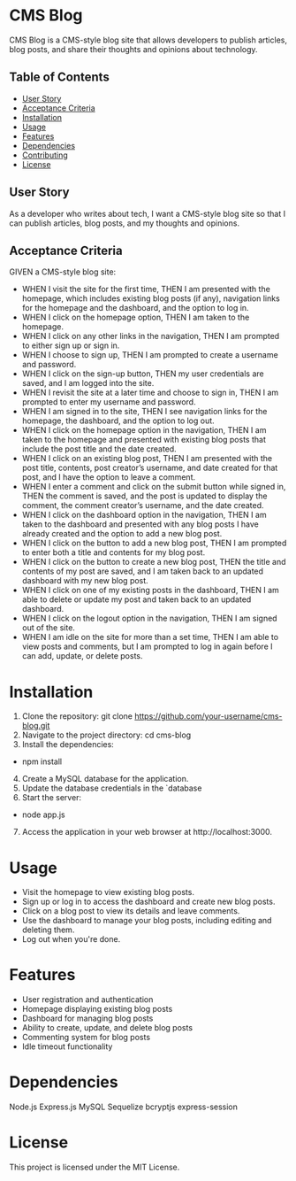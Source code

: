 # CMS Blog

CMS Blog is a CMS-style blog site that allows developers to publish articles, blog posts, and share their thoughts and opinions about technology.

## Table of Contents

- [User Story](#user-story)
- [Acceptance Criteria](#acceptance-criteria)
- [Installation](#installation)
- [Usage](#usage)
- [Features](#features)
- [Dependencies](#dependencies)
- [Contributing](#contributing)
- [License](#license)

## User Story

As a developer who writes about tech, I want a CMS-style blog site so that I can publish articles, blog posts, and my thoughts and opinions.

## Acceptance Criteria

GIVEN a CMS-style blog site:
- WHEN I visit the site for the first time, THEN I am presented with the homepage, which includes existing blog posts (if any), navigation links for the homepage and the dashboard, and the option to log in.
- WHEN I click on the homepage option, THEN I am taken to the homepage.
- WHEN I click on any other links in the navigation, THEN I am prompted to either sign up or sign in.
- WHEN I choose to sign up, THEN I am prompted to create a username and password.
- WHEN I click on the sign-up button, THEN my user credentials are saved, and I am logged into the site.
- WHEN I revisit the site at a later time and choose to sign in, THEN I am prompted to enter my username and password.
- WHEN I am signed in to the site, THEN I see navigation links for the homepage, the dashboard, and the option to log out.
- WHEN I click on the homepage option in the navigation, THEN I am taken to the homepage and presented with existing blog posts that include the post title and the date created.
- WHEN I click on an existing blog post, THEN I am presented with the post title, contents, post creator’s username, and date created for that post, and I have the option to leave a comment.
- WHEN I enter a comment and click on the submit button while signed in, THEN the comment is saved, and the post is updated to display the comment, the comment creator’s username, and the date created.
- WHEN I click on the dashboard option in the navigation, THEN I am taken to the dashboard and presented with any blog posts I have already created and the option to add a new blog post.
- WHEN I click on the button to add a new blog post, THEN I am prompted to enter both a title and contents for my blog post.
- WHEN I click on the button to create a new blog post, THEN the title and contents of my post are saved, and I am taken back to an updated dashboard with my new blog post.
- WHEN I click on one of my existing posts in the dashboard, THEN I am able to delete or update my post and taken back to an updated dashboard.
- WHEN I click on the logout option in the navigation, THEN I am signed out of the site.
- WHEN I am idle on the site for more than a set time, THEN I am able to view posts and comments, but I am prompted to log in again before I can add, update, or delete posts.

# Installation

1. Clone the repository:
   git clone https://github.com/your-username/cms-blog.git
2. Navigate to the project directory:
   cd cms-blog
3. Install the dependencies:
- npm install
4. Create a MySQL database for the application.
5. Update the database credentials in the `database
6. Start the server:
- node app.js
7. Access the application in your web browser at http://localhost:3000.

# Usage
- Visit the homepage to view existing blog posts.
- Sign up or log in to access the dashboard and create new blog posts.
- Click on a blog post to view its details and leave comments.
- Use the dashboard to manage your blog posts, including editing and deleting them.
- Log out when you're done.
# Features
- User registration and authentication
- Homepage displaying existing blog posts
- Dashboard for managing blog posts
- Ability to create, update, and delete blog posts
- Commenting system for blog posts
- Idle timeout functionality
# Dependencies
Node.js
Express.js
MySQL
Sequelize
bcryptjs
express-session

# License
This project is licensed under the MIT License.